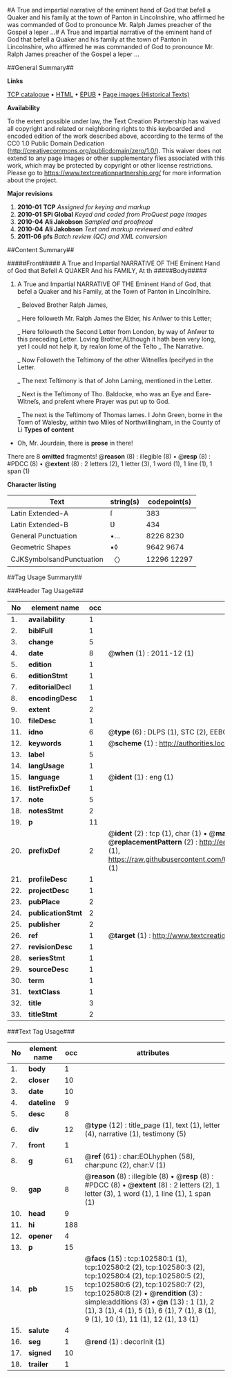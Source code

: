 #A True and impartial narrative of the eminent hand of God that befell a Quaker and his family at the town of Panton in Lincolnshire, who affirmed he was commanded of God to pronounce Mr. Ralph James preacher of the Gospel a leper ...#
A True and impartial narrative of the eminent hand of God that befell a Quaker and his family at the town of Panton in Lincolnshire, who affirmed he was commanded of God to pronounce Mr. Ralph James preacher of the Gospel a leper ...

##General Summary##

**Links**

[TCP catalogue](http://www.ota.ox.ac.uk/tcp/)  • 
[HTML](http://tei.it.ox.ac.uk/tcp/Texts-HTML/free/A63/A63404.html)  • 
[EPUB](http://tei.it.ox.ac.uk/tcp/Texts-EPUB/free/A63/A63404.epub) • 
[Page images (Historical Texts)](https://historicaltexts.jisc.ac.uk/eebo-14560595e)

**Availability**

To the extent possible under law, the Text Creation Partnership has waived all copyright and related or neighboring rights to this keyboarded and encoded edition of the work described above, according to the terms of the CC0 1.0 Public Domain Dedication (http://creativecommons.org/publicdomain/zero/1.0/). This waiver does not extend to any page images or other supplementary files associated with this work, which may be protected by copyright or other license restrictions. Please go to https://www.textcreationpartnership.org/ for more information about the project.

**Major revisions**

1. __2010-01__ __TCP__ *Assigned for keying and markup*
1. __2010-01__ __SPi Global__ *Keyed and coded from ProQuest page images*
1. __2010-04__ __Ali Jakobson__ *Sampled and proofread*
1. __2010-04__ __Ali Jakobson__ *Text and markup reviewed and edited*
1. __2011-06__ __pfs__ *Batch review (QC) and XML conversion*

##Content Summary##

#####Front#####
A True and Impartial NARRATIVE OF THE Eminent Hand of God that Befell A QUAKER And his FAMILY, At th
#####Body#####

1. A True and Impartial NARRATIVE OF THE Eminent Hand of God, that befel a Quaker and his Family, at the Town of Panton in Lincolnſhire.

    _ Beloved Brother Ralph James,

    _ Here followeth Mr. Ralph James the Elder, his Anſwer to this Letter;

    _ Here followeth the Second Letter from London, by way of Anſwer to this preceding Letter.
Loving Brother,ALthough it hath been very long, yet I could not help it, by reaſon ſome of the Teſto
    _ The Narrative.

    _ Now Followeth the Teſtimony of the other Witneſſes ſpecifyed in the Letter.

    _ The next Teſtimony is that of John Laming, mentioned in the Letter.

    _ Next is the Teſtimony of Tho. Baldocke, who was an Eye and Eare-Witneſs, and preſent where Prayer was put up to God.

    _ The next is the Teſtimony of Thomas Iames.
I John Green, borne in the Town of Walesby, within two Miles of Northwillingham, in the County of Li
**Types of content**

  * Oh, Mr. Jourdain, there is **prose** in there!

There are 8 **omitted** fragments! 
 @__reason__ (8) : illegible (8)  •  @__resp__ (8) : #PDCC (8)  •  @__extent__ (8) : 2 letters (2), 1 letter (3), 1 word (1), 1 line (1), 1 span (1)

**Character listing**


|Text|string(s)|codepoint(s)|
|---|---|---|
|Latin Extended-A|ſ|383|
|Latin Extended-B|Ʋ|434|
|General Punctuation|•…|8226 8230|
|Geometric Shapes|▪◊|9642 9674|
|CJKSymbolsandPunctuation|〈〉|12296 12297|

##Tag Usage Summary##

###Header Tag Usage###

|No|element name|occ|attributes|
|---|---|---|---|
|1.|__availability__|1||
|2.|__biblFull__|1||
|3.|__change__|5||
|4.|__date__|8| @__when__ (1) : 2011-12 (1)|
|5.|__edition__|1||
|6.|__editionStmt__|1||
|7.|__editorialDecl__|1||
|8.|__encodingDesc__|1||
|9.|__extent__|2||
|10.|__fileDesc__|1||
|11.|__idno__|6| @__type__ (6) : DLPS (1), STC (2), EEBO-CITATION (1), OCLC (1), VID (1)|
|12.|__keywords__|1| @__scheme__ (1) : http://authorities.loc.gov/ (1)|
|13.|__label__|5||
|14.|__langUsage__|1||
|15.|__language__|1| @__ident__ (1) : eng (1)|
|16.|__listPrefixDef__|1||
|17.|__note__|5||
|18.|__notesStmt__|2||
|19.|__p__|11||
|20.|__prefixDef__|2| @__ident__ (2) : tcp (1), char (1)  •  @__matchPattern__ (2) : ([0-9\-]+):([0-9IVX]+) (1), (.+) (1)  •  @__replacementPattern__ (2) : http://eebo.chadwyck.com/downloadtiff?vid=$1&page=$2 (1), https://raw.githubusercontent.com/textcreationpartnership/Texts/master/tcpchars.xml#$1 (1)|
|21.|__profileDesc__|1||
|22.|__projectDesc__|1||
|23.|__pubPlace__|2||
|24.|__publicationStmt__|2||
|25.|__publisher__|2||
|26.|__ref__|1| @__target__ (1) : http://www.textcreationpartnership.org/docs/. (1)|
|27.|__revisionDesc__|1||
|28.|__seriesStmt__|1||
|29.|__sourceDesc__|1||
|30.|__term__|1||
|31.|__textClass__|1||
|32.|__title__|3||
|33.|__titleStmt__|2||


###Text Tag Usage###

|No|element name|occ|attributes|
|---|---|---|---|
|1.|__body__|1||
|2.|__closer__|10||
|3.|__date__|10||
|4.|__dateline__|9||
|5.|__desc__|8||
|6.|__div__|12| @__type__ (12) : title_page (1), text (1), letter (4), narrative (1), testimony (5)|
|7.|__front__|1||
|8.|__g__|61| @__ref__ (61) : char:EOLhyphen (58), char:punc (2), char:V (1)|
|9.|__gap__|8| @__reason__ (8) : illegible (8)  •  @__resp__ (8) : #PDCC (8)  •  @__extent__ (8) : 2 letters (2), 1 letter (3), 1 word (1), 1 line (1), 1 span (1)|
|10.|__head__|9||
|11.|__hi__|188||
|12.|__opener__|4||
|13.|__p__|15||
|14.|__pb__|15| @__facs__ (15) : tcp:102580:1 (1), tcp:102580:2 (2), tcp:102580:3 (2), tcp:102580:4 (2), tcp:102580:5 (2), tcp:102580:6 (2), tcp:102580:7 (2), tcp:102580:8 (2)  •  @__rendition__ (3) : simple:additions (3)  •  @__n__ (13) : 1 (1), 2 (1), 3 (1), 4 (1), 5 (1), 6 (1), 7 (1), 8 (1), 9 (1), 10 (1), 11 (1), 12 (1), 13 (1)|
|15.|__salute__|4||
|16.|__seg__|1| @__rend__ (1) : decorInit (1)|
|17.|__signed__|10||
|18.|__trailer__|1||
